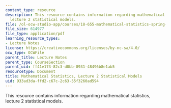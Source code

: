 ```yaml
---
content_type: resource
description: This resource contains information regarding mathematical statistics,
  lecture 2 statistical models.
file: /ol-ocw-studio-app/courses/18-655-mathematical-statistics-spring-2016/933ad3daffd2c67c2c6355f3260ad594_MIT18_655S16_LecNote2.pdf
file_size: 614977
file_type: application/pdf
learning_resource_types:
- Lecture Notes
license: https://creativecommons.org/licenses/by-nc-sa/4.0/
ocw_type: OCWFile
parent_title: Lecture Notes
parent_type: CourseSection
parent_uid: ff41e173-82c3-d8bb-8931-48496b8e1ab5
resourcetype: Document
title: Mathematical Statistics, Lecture 2 Statistical Models
uid: 933ad3da-ffd2-c67c-2c63-55f3260ad594
---
```

This resource contains information regarding mathematical statistics, lecture 2 statistical models.